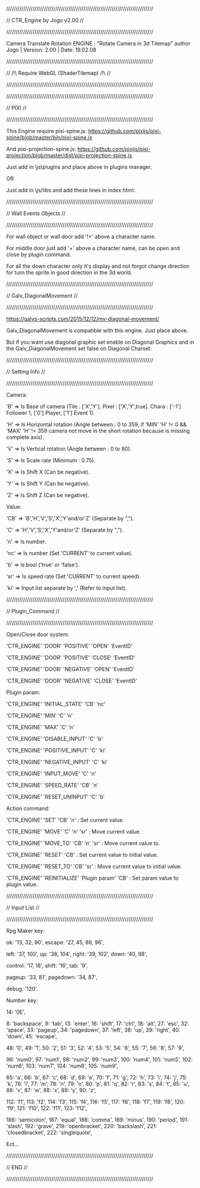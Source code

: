 //////////////////////////////////////////////////////////////////////////////

//       CTR_Engine by Jogo v2.00                                           //

//////////////////////////////////////////////////////////////////////////////

Camera Translate Rotation ENGINE :
"Rotate Camera in 3d Tilemap"
author Jogo | Version: 2.00 | Date: 19.02.08



//////////////////////////////////////////////////////////////////////////////

//       /!\ Require WebGL (ShaderTilemap) /!\                              //

//////////////////////////////////////////////////////////////////////////////




//////////////////////////////////////////////////////////////////////////////

//       PIXI                                                               //

//////////////////////////////////////////////////////////////////////////////

This Engine require pixi-spine.js:
https://github.com/pixijs/pixi-spine/blob/master/bin/pixi-spine.js

And pixi-projection-spine.js:
https://github.com/pixijs/pixi-projection/blob/master/dist/pixi-projection-spine.js

Just add in \js\plugins and place above in plugins manager.

OR

Just add in \js/libs and add these lines in index.html:

<script type="text/javascript" src="js/libs/pixi-spine.js"></script>
<script type="text/javascript" src="js/libs/pixi-projection-spine.js"></script>



//////////////////////////////////////////////////////////////////////////////

//       Wall Events Objects                                                //

//////////////////////////////////////////////////////////////////////////////

For wall object or wall door add '!+' above a character name.


For middle door just add '+' above a character name, can be open and close by plugin command.


For all the down character only it's display and not forgot change direction for turn the sprite in good direction in the 3d world.



//////////////////////////////////////////////////////////////////////////////

//       Galv_DiagonalMovement                                              //

//////////////////////////////////////////////////////////////////////////////

https://galvs-scripts.com/2015/12/12/mv-diagonal-movement/

Galv_DiagonalMovement is compatible with this engine. Just place above.

But if you want use diagonal graphic set enable on Diagonal Graphics and in the Galv_DiagonalMovement set false on Diagonal Charset.



//////////////////////////////////////////////////////////////////////////////

//       Setting Info                                                       //

//////////////////////////////////////////////////////////////////////////////

Camera:


'B' => Is Base of camera (Tile : ['X','Y']. Pixel : ['X','Y',true]. Chara : ['-1'] Follower 1, ['0'] Player, ['1'] Event 1).

'H' => Is Horizontal rotation (Angle between : 0 to 359, if 'MIN' 'H' != 0 && 'MAX' 'H' != 359 camera not move in the short rotation because is missing complete axis).

'V' => Is Vertical rotation (Angle between : 0 to 80).

'S' => Is Scale rate (Minimum : 0.75).

'X' => Is Shift X (Can be negative).

'Y' => Is Shift Y (Can be negative).

'Z' => Is Shift Z (Can be negative).




Value:


'CB' => 'B','H','V','S','X','Y'and/or'Z' (Separate by ",").

'C' => 'H','V','S','X','Y'and/or'Z' (Separate by ",").

'n' => Is number.

'nc' => Is number (Set 'CURRENT' to current value).

'b' => Is bool ('true' or 'false').

'sr' => Is speed rate (Set 'CURRENT' to current speed).

'ki' => Input list separate by ',' (Refer to input list).



//////////////////////////////////////////////////////////////////////////////

//       Plugin_Command                                                     //

//////////////////////////////////////////////////////////////////////////////

Open/Close door system:


'CTR_ENGINE' 'DOOR' 'POSITIVE' 'OPEN' 'EventID'

'CTR_ENGINE' 'DOOR' 'POSITIVE' 'CLOSE' 'EventID'


'CTR_ENGINE' 'DOOR' 'NEGATIVE' 'OPEN' 'EventID'

'CTR_ENGINE' 'DOOR' 'NEGATIVE' 'CLOSE' 'EventID'





Plugin param:


'CTR_ENGINE' 'INITIAL_STATE' 'CB' 'nc'

'CTR_ENGINE' 'MIN' 'C' 'n'

'CTR_ENGINE' 'MAX' 'C' 'n'

'CTR_ENGINE' 'DISABLE_INPUT' 'C' 'b'

'CTR_ENGINE' 'POSITIVE_INPUT' 'C' 'ki'

'CTR_ENGINE' 'NEGATIVE_INPUT' 'C' 'ki'

'CTR_ENGINE' 'INPUT_MOVE' 'C' 'n'

'CTR_ENGINE' 'SPEED_RATE' 'CB' 'n'

'CTR_ENGINE' 'RESET_UNINPUT' 'C' 'b'




Action command:


'CTR_ENGINE' 'SET' 'CB' 'n' : 
Set current value.

'CTR_ENGINE' 'MOVE' 'C' 'n' 'sr' :
Move current value.

'CTR_ENGINE' 'MOVE_TO' 'CB' 'n' 'sr' :
Move current value to.

'CTR_ENGINE' 'RESET' 'CB' :
Set current value to initial value.

'CTR_ENGINE' 'RESET_TO' 'CB' 'sr' :
Move current value to initial value.

'CTR_ENGINE' 'REINITIALIZE' 'Plugin param' 'CB' :
Set param value to plugin value.



//////////////////////////////////////////////////////////////////////////////

//        Input List                                                        //

//////////////////////////////////////////////////////////////////////////////

Rpg Maker key:


  ok: '13, 32, 90',
  escape: '27, 45, 88, 96',

  left: '37, 100',
  up: '38, 104',
  right: '39, 102',
  down: '40, 98',

  control: '17, 18',
  shift: '16',
  tab: '9',

  pageup: '33, 81',
  pagedown: '34, 87',

  debug: '120'.




Number key:


  14: '0E',

   8: 'backspace',
   9: 'tab',
  13: 'enter',
  16: 'shift',
  17: 'ctrl',
  18: 'alt',
  27: 'esc',
  32: 'space',
  33: 'pageup',
  34: 'pagedown',
  37: 'left',
  38: 'up',
  39: 'right',
  40: 'down',
  45: 'escape',

  48: '0',
  49: '1',
  50: '2',
  51: '3',
  52: '4',
  53: '5',
  54: '6',
  55: '7',
  56: '8',
  57: '9',
  
  96: 'num0',
  97: 'num1',
  98: 'num2',
  99: 'num3',
 100: 'num4',
 101: 'num5',
 102: 'num6',
 103: 'num7',
 104: 'num8',
 105: 'num9',
  
  65: 'a',
  66: 'b',
  67: 'c',
  68: 'd',
  69: 'e',
  70: 'f',
  71: 'g',
  72: 'h',
  73: 'i',
  74: 'j',
  75: 'k',
  76: 'l',
  77: 'm',
  78: 'n',
  79: 'o',
  80: 'p',
  81: 'q',
  82: 'r',
  83: 's',
  84: 't',
  85: 'u',
  86: 'v',
  87: 'w',
  88: 'x',
  89: 'y',
  90: 'z',
  
 112: 'f1',
 113: 'f2',
 114: 'f3',
 115: 'f4',
 116: 'f5',
 117: 'f6',
 118: 'f7',
 119: 'f8',
 120: 'f9',
 121: 'f10',
 122: 'f11',
 123: 'f12',
  
 186: 'semicolon',
 187: 'equal',
 188: 'comma',
 189: 'minus',
 190: 'period',
 191: 'slash',
 192: 'grave',
 219: 'openbracket',
 220: 'backslash',
 221: 'closedbracket',
 222: 'singlequote',


 Ect...



//////////////////////////////////////////////////////////////////////////////

//        END                                                               //

//////////////////////////////////////////////////////////////////////////////
